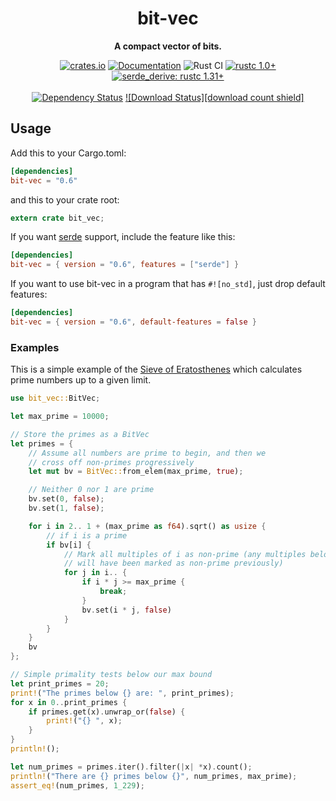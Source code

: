 <div align="center">
  <h1>bit-vec</h1>
  <p>
    <strong>A compact vector of bits.</strong>
  </p>
  <p>

[![crates.io][crates.io shield]][crates.io link]
[![Documentation][docs.rs badge]][docs.rs link]
![Rust CI][github ci badge]
[![rustc 1.0+]][Rust 1.0]
[![serde_derive: rustc 1.31+]][Rust 1.31]
<br />
<br />
[![Dependency Status][deps.rs status]][deps.rs link]
[![Download Status][download count shield]][crates.io link]

  </p>
</div>

[crates.io shield]: https://img.shields.io/crates/v/bit-vec?label=latest
[crates.io link]: https://crates.io/crates/bit-vec
[docs.rs badge]: https://docs.rs/bit-vec/badge.svg?version=0.6.3
[docs.rs link]: https://docs.rs/bit-vec/0.6.3/bit_vec/
[github ci badge]: https://github.com/contain-rs/linked-hash-map/workflows/Rust/badge.svg?branch=master
[rustc 1.0+]: https://img.shields.io/badge/rustc-1.0%2B-blue.svg
[serde_derive: rustc 1.31+]: https://img.shields.io/badge/serde_derive-rustc_1.31+-lightgray.svg
[Rust 1.0]: https://blog.rust-lang.org/2015/05/15/Rust-1.0.html
[Rust 1.31]: https://blog.rust-lang.org/2018/12/06/Rust-1.31-and-rust-2018.html
[deps.rs status]: https://deps.rs/crate/bit-vec/0.6.3/status.svg
[deps.rs link]: https://deps.rs/crate/bit-vec/0.6.3
[shields.io download count]: https://img.shields.io/crates/d/bit-vec.svg

## Usage

Add this to your Cargo.toml:

```toml
[dependencies]
bit-vec = "0.6"
```

and this to your crate root:

```rust
extern crate bit_vec;
```

If you want [serde](https://github.com/serde-rs/serde) support, include the feature like this:

```toml
[dependencies]
bit-vec = { version = "0.6", features = ["serde"] }
```

If you want to use bit-vec in a program that has `#![no_std]`, just drop default features:

```toml
[dependencies]
bit-vec = { version = "0.6", default-features = false }
```

<!-- cargo-rdme start -->

### Examples

This is a simple example of the [Sieve of Eratosthenes][sieve]
which calculates prime numbers up to a given limit.

[sieve]: http://en.wikipedia.org/wiki/Sieve_of_Eratosthenes

```rust
use bit_vec::BitVec;

let max_prime = 10000;

// Store the primes as a BitVec
let primes = {
    // Assume all numbers are prime to begin, and then we
    // cross off non-primes progressively
    let mut bv = BitVec::from_elem(max_prime, true);

    // Neither 0 nor 1 are prime
    bv.set(0, false);
    bv.set(1, false);

    for i in 2.. 1 + (max_prime as f64).sqrt() as usize {
        // if i is a prime
        if bv[i] {
            // Mark all multiples of i as non-prime (any multiples below i * i
            // will have been marked as non-prime previously)
            for j in i.. {
                if i * j >= max_prime {
                    break;
                }
                bv.set(i * j, false)
            }
        }
    }
    bv
};

// Simple primality tests below our max bound
let print_primes = 20;
print!("The primes below {} are: ", print_primes);
for x in 0..print_primes {
    if primes.get(x).unwrap_or(false) {
        print!("{} ", x);
    }
}
println!();

let num_primes = primes.iter().filter(|x| *x).count();
println!("There are {} primes below {}", num_primes, max_prime);
assert_eq!(num_primes, 1_229);
```

<!-- cargo-rdme end -->
